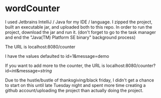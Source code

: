 # wordCounter

I used Jetbrains IntelliJ / Java for my IDE / language.
I zipped the project, built an executable jar, and uploaded both to this repo.
In order to run the project, download the jar and run it.
(don't forget to go to the task manager and end the "Java(TM) Platform SE binary" background process)

The URL is localhost:8080/counter

I have the values defaulted to id=1&message=demo

If you want to add more to the counter, the URL is localhost:8080/counter?id=*int*&message=*string*

Due to the hustle/bustle of thanksgiving/black friday, I didn't get a chance to start on this until late Tuesday night 
and spent more time creating a github account/uploading the project than actually doing the project.
